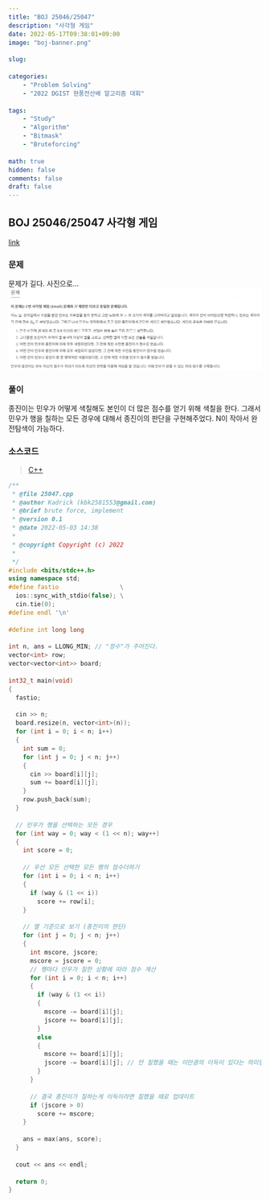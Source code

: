 ```yaml
---
title: "BOJ 25046/25047"
description: "사각형 게임"
date: 2022-05-17T09:38:01+09:00
image: "boj-banner.png"

slug: 

categories:
    - "Problem Solving"
    - "2022 DGIST 현풍전산배 알고리즘 대회"

tags:
    - "Study"
    - "Algorithm"
    - "Bitmask"
    - "Bruteforcing"

math: true
hidden: false
comments: false
draft: false
---
```


## BOJ 25046/25047 사각형 게임

[link](https://boj.kr/25047)

### 문제

문제가 길다. 사진으로...
![Problem](problem.png)

### 풀이
  
종진이는 민우가 어떻게 색칠해도 본인이 더 많은 점수를 얻기 위해 색칠을 한다.
그래서 민우가 행을 칠하는 모든 경우에 대해서 종진이의 판단을 구현해주었다.
N이 작아서 완전탐색이 가능하다.

### 소스코드

> [C++](https://github.com/Kadrick/PS/blob/main/BOJ/25047.cpp)

```cpp
/**
 * @file 25047.cpp
 * @author Kadrick (kbk2581553@gmail.com)
 * @brief brute force, implement
 * @version 0.1
 * @date 2022-05-03 14:38
 *
 * @copyright Copyright (c) 2022
 *
 */
#include <bits/stdc++.h>
using namespace std;
#define fastio                 \
  ios::sync_with_stdio(false); \
  cin.tie(0);
#define endl '\n'

#define int long long

int n, ans = LLONG_MIN; // "정수"가 주어진다.
vector<int> row;
vector<vector<int>> board;

int32_t main(void)
{
  fastio;

  cin >> n;
  board.resize(n, vector<int>(n));
  for (int i = 0; i < n; i++)
  {
    int sum = 0;
    for (int j = 0; j < n; j++)
    {
      cin >> board[i][j];
      sum += board[i][j];
    }
    row.push_back(sum);
  }

  // 민우가 행을 선택하는 모든 경우
  for (int way = 0; way < (1 << n); way++)
  {
    int score = 0;

    // 우선 모든 선택한 모든 행의 점수더하기
    for (int i = 0; i < n; i++)
    {
      if (way & (1 << i))
        score += row[i];
    }

    // 열 기준으로 보기 (종진이의 판단)
    for (int j = 0; j < n; j++)
    {
      int mscore, jscore;
      mscore = jscore = 0;
      // 행마다 민우가 칠한 상황에 따라 점수 계산
      for (int i = 0; i < n; i++)
      {
        if (way & (1 << i))
        {
          mscore -= board[i][j];
          jscore += board[i][j];
        }
        else
        {
          mscore += board[i][j];
          jscore -= board[i][j]; // 안 칠했을 때는 이만큼의 이득이 있다는 의미임
        }
      }

      // 결국 종진이가 칠하는게 이득이라면 칠했을 때로 업데이트
      if (jscore > 0)
        score += mscore;
    }

    ans = max(ans, score);
  }

  cout << ans << endl;

  return 0;
}
```
